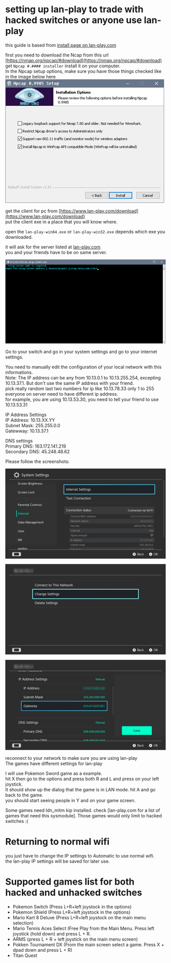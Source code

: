 # setting up lan-play to trade with hacked switches or anyone use lan-play  

this guide is based from [install page on lan-play.com](https://www.lan-play.com/install)

first you need to download the Ncap from this url [https://nmap.org/npcap/#download](https://nmap.org/npcap/#download)   
get `Npcap #.#### installer` install it on your computer.   
In the Npcap setup options, make sure you have those things checked like in the image below here 
![npcap setup options](../extras/img/npcap-setup.png)



get the client for pc from [https://www.lan-play.com/download](https://www.lan-play.com/download)  
put the client exe in a place that you will know where.   
  
open the `lan-play-win64.exe` or `lan-play-win32.exe` depends which exe you downloaded.   
  
it will ask for the server listed at [lan-play.com](https://lan-play.com)   
you and your friends have to be on same server.   
   
![client](../extras/img/lanplay-client.png)   

   
   
Go to your switch and go in your system settings and go to your internet settings.  
   
You need to manually edit the configuration of your local network with this informations.  
Note: The IP address can be any from 10.13.0.1 to 10.13.255.254, excepting 10.13.37.1. But don't use the same IP address with your friend.  
pick really random last two numbers for ip like  10.13.78.33  only 1 to 255     everyone on server need to have different ip address.  
for example,  you are using 10.13.53.30, you need to tell your friend to use 10.13.53.31     
   
IP Address Settings  
IP Address: 10.13.XX.YY  
Subnet Mask: 255.255.0.0  
Gatewway: 10.13.37.1  
   
DNS settings  
Primary DNS: 163.172.141.219   
Secondary DNS: 45.248.48.62  
   
Please follow the screenshots:
   
![Settings](../extras/img/lanplay-settings1.jpg)   
   
![Settings](../extras/img/lanplay-settings2.jpg)   
  
![Settings](../extras/img/lanplay-settings3.jpg)  
  
reconnect to your network to make sure you are using lan-play   
The games have different settings for lan-play  
   
I will use Pokemon Sword game as a example.   
hit X then go to the options and press both R and L and press on your left joystick.  
It should show up the dialog that the game is in LAN mode.  hit A and go back to the game.  
you should start seeing people in Y and on your game screen.   


Some games need ldn_mitm kip installed. check [lan-play.com for a list of games that need this sysmodule].
Those games would only limit to hacked switches :(            


# Returning to normal wifi  

you just have to change the IP settings to Automatic to use normal wifi.   
the lan-play IP settings will be saved for later use.  



# Supported games list for both hacked and unhacked switches  

- Pokemon Switch (Press L+R+left joystock in the options)
- Pokemon Shield (Press L+R+left joystock in the options)
- Mario Kart 8 Deluxe (Press L+R+left joystock on the main menu selection)
- Mario Tennis Aces Select (Free Play from the Main Menu. Press left joystick (hold down) and press L + R.
- ARMS (press L + R + left joystick on the main menu screen)
- Pokken Tournament DX (From the main screen select a game. Press X + dpad down and press L + R)
- Titan Quest









